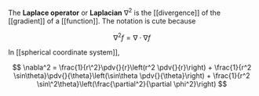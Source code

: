 The **Laplace operator** or **Laplacian** $\nabla^2$ is the [[divergence]] of the [[gradient]] of a [[function]]. The notation is cute because

$$
\nabla^2 f = \nabla\cdot\nabla f
$$

In [[spherical coordinate system]],

$$
\nabla^2 = \frac{1}{r\^2}\pdv{}{r}\left(r^2 \pdv{}{r}\right) + \frac{1}{r^2 \sin\theta}\pdv{}{\theta}\left(\sin\theta \pdv{}{\theta}\right) + \frac{1}{r^2 \sin\^2\theta}\left(\frac{\partial^2}{\partial \phi^2}\right)
$$
